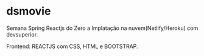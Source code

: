# dsmovie

Semana Spring Reactjs do Zero a Implatação na nuvem(Netlify/Heroku) com devsuperior.


Frontend: REACTJS com CSS, HTML e BOOTSTRAP.<br>

